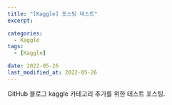 ```yaml
---
title: "[Kaggle] 포스팅 테스트"
excerpt: 

categories:
  - Kaggle
tags:
  - [Kaggle]

date: 2022-05-26
last_modified_at: 2022-05-26
---
```


GitHub 블로그 kaggle 카테고리 추가를 위한 테스트 포스팅.
